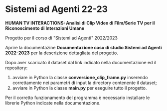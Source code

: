 # Sistemi ad Agenti 22-23
**HUMAN TV INTERACTIONS: Analisi di Clip Video  di Film/Serie TV per il Riconoscimento di Interazioni Umane**

Progetto per il corso di "Sistemi ad Agenti" 2022/2023

Aprire la documentazine **Documentazione caso di studio Sistemi ad Agenti 2022-2023** per la descrizione dettagliata del progetto.

Dopo aver scaricato il dataset dal link indicato nella documentazione ed il repository:
  1) avviare in Python la classe **conversione_clip_frame.py** inserendo correttamente nei parametri di input la directory contenente il dataset;
  2) avviare in Python la classe **main.py** per eseguire tutto il progetto.

Per il corretto funzionamento del programma è necessario installare le librerie Python indicate nella documentazione.
